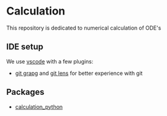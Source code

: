 # Calculation
This repository is dedicated to numerical calculation of ODE's

## IDE setup
We use [vscode](https://code.visualstudio.com/) with a few plugins:
* [git grapg](https://marketplace.visualstudio.com/items?itemName=mhutchie.git-graph) and [git lens](https://marketplace.visualstudio.com/items?itemName=eamodio.gitlens) for better experience with git

## Packages
* [calculation_python](./calculation_python/README.md)
